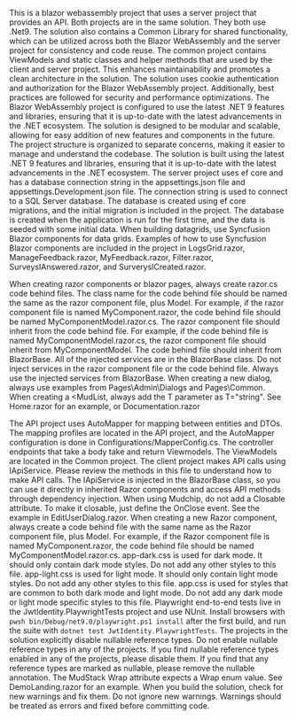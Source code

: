 This is a blazor webassembly project that uses a server project that provides an API. 
Both projects are in the same solution. They both use .Net9.
The solution also contains a Common Library for shared functionality, which can be utilized across both the Blazor WebAssembly and the server project for consistency and code reuse.
The common project contains ViewModels and static classes and helper methods that are used by the client and server project. This enhances maintainability and promotes a clean architecture in the solution.
The solution uses cookie authentication and authorization for the Blazor WebAssembly project. Additionally, best practices are followed for security and performance optimizations.
The Blazor WebAssembly project is configured to use the latest .NET 9 features and libraries, ensuring that it is up-to-date with the latest advancements in the .NET ecosystem.
The solution is designed to be modular and scalable, allowing for easy addition of new features and components in the future.
The project structure is organized to separate concerns, making it easier to manage and understand the codebase.
The solution is built using the latest .NET 9 features and libraries, ensuring that it is up-to-date with the latest advancements in the .NET ecosystem.
The server project uses ef core and has a database connection string in the appsettings.json file and appsettings.Development.json file. The connection string is used to connect to a SQL Server database.
The database is created using ef core migrations, and the initial migration is included in the project. The database is created when the application is run for the first time, and the data is seeded with some initial data.
When building datagrids, use Syncfusion Blazor components for data grids. Examples of how to use Syncfusion Blazor components are included in the project in LogsGrid.razor, ManageFeedback.razor, MyFeedback.razor, Filter.razor, SurveysIAnswered.razor, and SurverysICreated.razor.

When creating razor components or blazor pages, always create razor.cs code behind files.
The class name for the code behind file should be named the same as the razor component file, plus Model. For example, if the razor component file is named MyComponent.razor, the code behind file should be named MyComponentModel.razor.cs.
The razor component file should inherit from the code behind file. For example, if the code behind file is named MyComponentModel.razor.cs, the razor component file should inherit from MyComponentModel.
The code behind file should inherit from BlazorBase. All of the injected services are in the BlazorBase class. Do not inject services in the razor component file or the code behind file. Always use the injected services from BlazorBase.
When creating a new dialog, always use examples from Pages\Admin\Dialogs and Pages\Common.
When creating a <MudList, always add the T parameter as T="string". See Home.razor for an example, or Documentation.razor

The API project uses AutoMapper for mapping between entities and DTOs. The mapping profiles are located in the API project, and the AutoMapper configuration is done in Configurations/MapperConfig.cs.
The controller endpoints that take a body take and return Viewmodels. The ViewModels are located in the Common project.
The client project makes API calls using IApiService. Please review the methods in this file to understand how to make API calls. The IApiService is injected in the BlazorBase class, so you can use it directly in inherited Razor components and access API methods through dependency injection.
When using Mudchip, do not add a Closable attribute. To make it closable, just define the OnClose event. See the example in EditUserDialog.razor.
When creating a new Razor component, always create a code behind file with the same name as the Razor component file, plus Model. For example, if the Razor component file is named MyComponent.razor, the code behind file should be named MyComponentModel.razor.cs.
app-dark.css is used for dark mode. It should only contain dark mode styles. Do not add any other styles to this file.
app-light.css is used for light mode. It should only contain light mode styles. Do not add any other styles to this file.
app.css is used for styles that are common to both dark mode and light mode. Do not add any dark mode or light mode specific styles to this file.
Playwright end-to-end tests live in the JwtIdentity.PlaywrightTests project and use NUnit. Install browsers with `pwsh bin/Debug/net9.0/playwright.ps1 install` after the first build, and run the suite with `dotnet test JwtIdentity.PlaywrightTests`.
The projects in the solution explicitly disable nullable reference types. Do not enable nullable reference types in any of the projects. If you find nullable reference types enabled in any of the projects, please disable them. If you find that any reference types are marked as nullable, please remove the nullable annotation.
The MudStack Wrap attribute expects a Wrap enum value. See DemoLanding.razor for an example.
When you build the solution, check for new warnings and fix them. Do not ignore new warnings. Warnings should be treated as errors and fixed before committing code.
